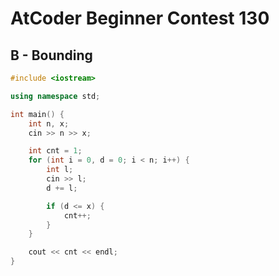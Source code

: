 # AtCoder Beginner Contest 130
## B - Bounding
```cpp
#include <iostream>

using namespace std;

int main() {
    int n, x;
    cin >> n >> x;

    int cnt = 1;
    for (int i = 0, d = 0; i < n; i++) {
        int l;
        cin >> l;
        d += l;

        if (d <= x) {
            cnt++;
        }
    }

    cout << cnt << endl;
}
```
